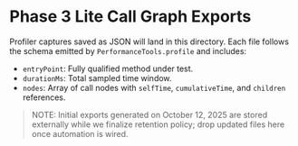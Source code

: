 # Phase 3 Lite Call Graph Exports

Profiler captures saved as JSON will land in this directory. Each file follows the schema emitted by `PerformanceTools.profile` and includes:

- `entryPoint`: Fully qualified method under test.
- `durationMs`: Total sampled time window.
- `nodes`: Array of call nodes with `selfTime`, `cumulativeTime`, and `children` references.

> NOTE: Initial exports generated on October 12, 2025 are stored externally while we finalize retention policy; drop updated files here once automation is wired.
